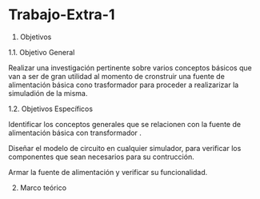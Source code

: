 # Trabajo-Extra-1

1. Objetivos

1.1. Objetivo General 

Realizar una investigación pertinente sobre varios conceptos básicos que van a ser de gran utilidad al momento de cronstruir una fuente de alimentación básica cono trasformador para proceder a realizarizar la simuladión de la misma. 

1.2. Objetivos Específicos

Identificar los conceptos generales que se relacionen con la fuente de alimentación básica con transformador .

Diseñar el modelo de circuito en cualquier simulador, para verificar  los componentes que sean necesarios para su contrucción. 

Armar la fuente de alimentación y verificar su funcionalidad. 

2. Marco teórico 

